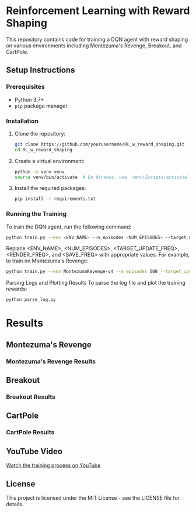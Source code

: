 # Reinforcement Learning with Reward Shaping

This repository contains code for training a DQN agent with reward shaping on various environments including Montezuma's Revenge, Breakout, and CartPole.

## Setup Instructions

### Prerequisites

- Python 3.7+
- `pip` package manager

### Installation

1. Clone the repository:

   ```bash
   git clone https://github.com/yourusername/RL_w_reward_shaping.git
   cd RL_w_reward_shaping
   ```

2. Create a virtual environment:

   ```bash
   python -m venv venv
   source venv/bin/activate  # On Windows, use `venv\Scripts\activate`
   ```

3. Install the required packages:
   ```bash
   pip install -r requirements.txt
   ```

### Running the Training

To train the DQN agent, run the following command:

```bash
python train.py --env <ENV_NAME> --n_episodes <NUM_EPISODES> --target_update_freq <TARGET_UPDATE_FREQ> --render --render_freq <RENDER_FREQ> --save_freq <SAVE_FREQ> --extrinsic
```

Replace <ENV_NAME>, <NUM_EPISODES>, <TARGET_UPDATE_FREQ>, <RENDER_FREQ>, and <SAVE_FREQ> with appropriate values. For example, to train on Montezuma's Revenge:

```bash
python train.py --env MontezumaRevenge-v4 --n_episodes 500 --target_update_freq 100 --render --render_freq 10 --save_freq 50 --extrinsic --ext
```

Parsing Logs and Plotting Results
To parse the log file and plot the training rewards:

```bash
python parse_log.py
```

# Results

## Montezuma's Revenge

### Montezuma's Revenge Results

## Breakout

### Breakout Results

## CartPole

### CartPole Results

## YouTube Video

[Watch the training process on YouTube](insert-your-video-link-here)

## License

This project is licensed under the MIT License - see the LICENSE file for details.
